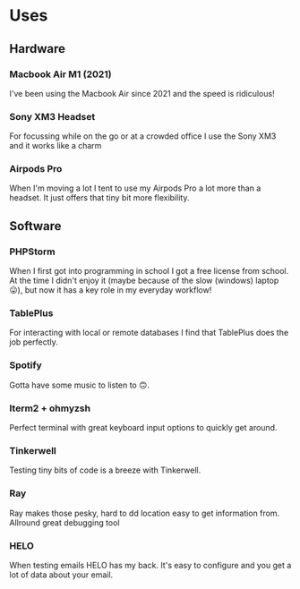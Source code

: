 # Uses

## Hardware

### Macbook Air M1 (2021)
I've been using the Macbook Air since 2021 and the
speed is ridiculous!

### Sony XM3 Headset
For focussing while on the go or at a crowded office I use the Sony XM3
and it works like a charm

### Airpods Pro
When I'm moving a lot I tent to use my Airpods Pro a lot more than a headset.
It just offers that tiny bit more flexibility.

## Software

### PHPStorm
When I first got into programming in school I got a free license from school.
At the time I didn't enjoy it (maybe because of the slow (windows) laptop 😛),
but now it has a key role in my everyday workflow! 

### TablePlus
For interacting with local or remote databases I find that TablePlus does
the job perfectly.

### Spotify
Gotta have some music to listen to 🙃.

### Iterm2 + ohmyzsh
Perfect terminal with great keyboard input options to quickly get around.

### Tinkerwell
Testing tiny bits of code is a breeze with Tinkerwell.

### Ray
Ray makes those pesky, hard to dd location easy to get information from.
Allround great debugging tool

### HELO
When testing emails HELO has my back. 
It's easy to configure and you get a lot of data about your email.














